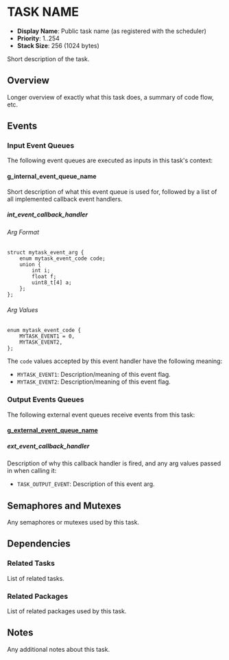 # TASK NAME

- **Display Name**: Public task name (as registered with the scheduler)
- **Priority**: 1..254
- **Stack Size**: 256 (1024 bytes)

Short description of the task.

## Overview

Longer overview of exactly what this task does, a summary of code flow, etc.

## Events

### Input Event Queues

The following event queues are executed as inputs in this task's context:

#### g_internal_event_queue_name

Short description of what this event queue is used for, followed by a list of
all implemented callback event handlers.

##### int_event_callback_handler

###### Arg Format

```
struct mytask_event_arg {
    enum mytask_event_code code;
    union {
        int i;
        float f;
        uint8_t[4] a;
    };
};
```

###### Arg Values

```
enum mytask_event_code {
    MYTASK_EVENT1 = 0,
    MYTASK_EVENT2,
};
```

The `code` values accepted by this event handler have the following meaning:

- `MYTASK_EVENT1`: Description/meaning of this event flag.
- `MYTASK_EVENT2`: Description/meaning of this event flag.

### Output Events Queues

The following external event queues receive events from this task:

#### [g_external_event_queue_name](taskname.md)

##### ext_event_callback_handler

Description of why this callback handler is fired, and any arg values
passed in when calling it:

- `TASK_OUTPUT_EVENT`: Description of this event arg.

## Semaphores and Mutexes

Any semaphores or mutexes used by this task.

## Dependencies

### Related Tasks

List of related tasks.

### Related Packages

List of related packages used by this task.

## Notes

Any additional notes about this task.
